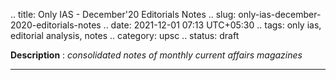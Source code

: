 .. title: Only IAS - December'20 Editorials Notes
.. slug: only-ias-december-2020-editorials-notes
.. date: 2021-12-01 07:13 UTC+05:30
.. tags: only ias, editorial analysis, notes
.. category: upsc
.. status: draft

**Description** : *consolidated notes of monthly current affairs magazines*

***
<!-- TEASER_END -->